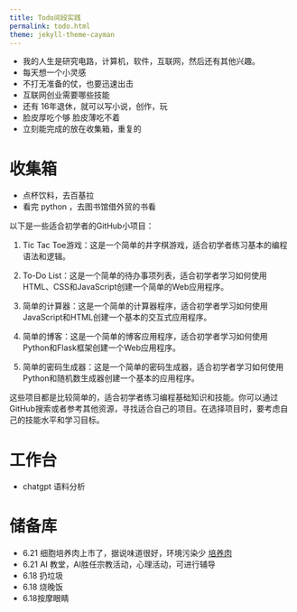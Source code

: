 ```yaml
---
title: Todo间段实践
permalink: todo.html
theme: jekyll-theme-cayman
---
```


- 我的人生是研究电路，计算机，软件，互联网，然后还有其他兴趣。
- 每天想一个小灵感
- 不打无准备的仗，也要迅速出击
- 互联网创业需要哪些技能
- 还有 16年退休，就可以写小说，创作，玩
- 脸皮厚吃个够 脸皮薄吃不着
- 立刻能完成的放在收集箱，重复的


# 收集箱
- 点杯饮料，去百基拉
- 看完 python ，去图书馆借外贸的书看

以下是一些适合初学者的GitHub小项目：

1. Tic Tac Toe游戏：这是一个简单的井字棋游戏，适合初学者练习基本的编程语法和逻辑。

2. To-Do List：这是一个简单的待办事项列表，适合初学者学习如何使用HTML、CSS和JavaScript创建一个简单的Web应用程序。

3. 简单的计算器：这是一个简单的计算器程序，适合初学者学习如何使用JavaScript和HTML创建一个基本的交互式应用程序。

4. 简单的博客：这是一个简单的博客应用程序，适合初学者学习如何使用Python和Flask框架创建一个Web应用程序。

5. 简单的密码生成器：这是一个简单的密码生成器，适合初学者学习如何使用Python和随机数生成器创建一个基本的应用程序。

这些项目都是比较简单的，适合初学者练习编程基础知识和技能。你可以通过GitHub搜索或者参考其他资源，寻找适合自己的项目。在选择项目时，要考虑自己的技能水平和学习目标。
# 工作台
- chatgpt 语料分析
# 储备库

- 6.21 细胞培养肉上市了，据说味道很好，环境污染少 [培养肉](https://www.npr.org/sections/health-shots/2022/11/14/1136186819/cultivated-cultured-meat-heathy-climate-change)
- 6.21 AI 教堂，AI胜任宗教活动，心理活动，可进行辅导
- 6.18 扔垃圾
- 6.18 烧晚饭
- 6.18按摩眼睛